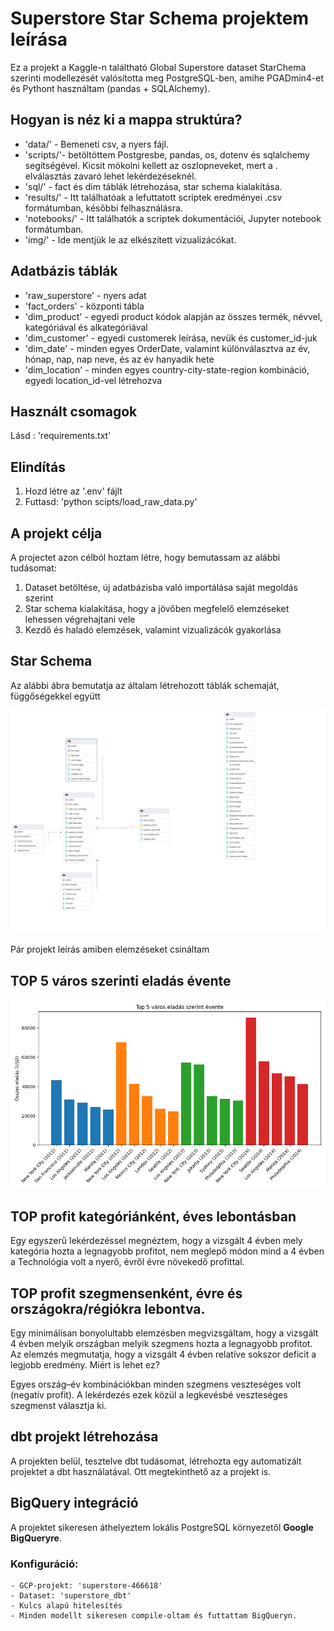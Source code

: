 # Superstore Star Schema projektem leírása

Ez a projekt a Kaggle-n találtható Global Superstore dataset StarChema szerinti modellezését valósította meg PostgreSQL-ben, amihe PGADmin4-et és Pythont használtam (pandas + SQLAlchemy).

## Hogyan is néz ki a mappa struktúra?

- 'data/' - Bemeneti csv, a nyers fájl.
- 'scripts/'- betöltöttem Postgresbe, pandas, os, dotenv és sqlalchemy segítségével. Kicsit mókolni kellett az oszlopneveket, mert a . elválasztás zavaró lehet lekérdezéseknél.
- 'sql/' - fact és dim táblák létrehozása, star schema kialakítása.
- 'results/' - Itt találhatóak a lefuttatott scriptek eredményei .csv formátumban, későbbi felhasználásra.
- 'notebooks/' - Itt találhatók a scriptek dokumentációi, Jupyter notebook formátumban.
- 'img/' - Ide mentjük le az elkészített vizualizácókat.

## Adatbázis táblák
- 'raw_superstore' - nyers adat
- 'fact_orders' - központi tábla
- 'dim_product' - egyedi product kódok alapján az összes termék, névvel, kategóriával és alkategóriával
- 'dim_customer' - egyedi customerek leírása, nevük és customer_id-juk
- 'dim_date' - minden egyes OrderDate, valamint különválasztva az év, hónap, nap, nap neve, és az év hanyadik hete
- 'dim_location' - minden egyes country-city-state-region kombináció, egyedi location_id-vel létrehozva

## Használt csomagok

Lásd : 'requirements.txt'

## Elindítás

1. Hozd létre az '.env' fájlt
2. Futtasd: 'python scipts/load_raw_data.py'

## A projekt célja

A projectet azon célból hoztam létre, hogy bemutassam az alábbi tudásomat:
1. Dataset betöltése, új adatbázisba való importálása saját megoldás szerint
2. Star schema kialakítása, hogy a jövőben megfelelő elemzéseket lehessen végrehajtani vele
3. Kezdő és haladó elemzések, valamint vizualizácók gyakorlása

## Star Schema

Az alábbi ábra bemutatja az általam létrehozott táblák schemaját, függőségekkel együtt

![Star Schema](superstore_schema.png)

Pár projekt leírás amiben elemzéseket csináltam

## TOP 5 város szerinti eladás évente

![Top 5 város eladás szerint](img/top_5_cities_by_sales.png)

## TOP profit kategóriánként, éves lebontásban

Egy egyszerű lekérdezéssel megnéztem, hogy a vizsgált 4 évben mely kategória hozta a legnagyobb profitot, nem meglepő módon mind a 4 évben a Technológia volt a nyerő, évről évre növekedő profittal.

## TOP profit szegmensenként, évre és országokra/régiókra lebontva.

Egy minimálisan bonyolultabb elemzésben megvizsgáltam, hogy a vizsgált 4 évben melyik országban melyik szegmens hozta a legnagyobb profitot. Az elemzés megmutatja, hogy a vizsgált 4 évben relatíve sokszor deficit a legjobb eredmény.
Miért is lehet ez?

Egyes ország–év kombinációkban minden szegmens veszteséges volt (negatív profit).
A lekérdezés ezek közül a legkevésbé veszteséges szegmenst választja ki.

## dbt projekt létrehozása

A projekten belül, tesztelve dbt tudásomat, létrehozta egy automatizált projektet a dbt használatával. Ott megtekinthető az a projekt is.

## BigQuery integráció

A projektet sikeresen áthelyeztem lokális PostgreSQL környezetől **Google BigQueryre**.

### Konfiguráció:
    - GCP-projekt: 'superstore-466618'
    - Dataset: 'superstore_dbt'
    - Kulcs alapú hitelesítés
    - Minden modellt sikeresen compile-oltam és futtattam BigQueryn.